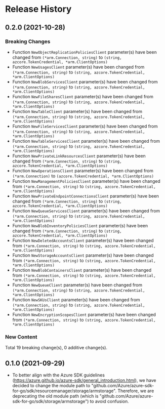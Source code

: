 # Release History

## 0.2.0 (2021-10-28)
### Breaking Changes

- Function `NewObjectReplicationPoliciesClient` parameter(s) have been changed from `(*arm.Connection, string)` to `(string, azcore.TokenCredential, *arm.ClientOptions)`
- Function `NewUsagesClient` parameter(s) have been changed from `(*arm.Connection, string)` to `(string, azcore.TokenCredential, *arm.ClientOptions)`
- Function `NewBlobServicesClient` parameter(s) have been changed from `(*arm.Connection, string)` to `(string, azcore.TokenCredential, *arm.ClientOptions)`
- Function `NewFileSharesClient` parameter(s) have been changed from `(*arm.Connection, string)` to `(string, azcore.TokenCredential, *arm.ClientOptions)`
- Function `NewTableClient` parameter(s) have been changed from `(*arm.Connection, string)` to `(string, azcore.TokenCredential, *arm.ClientOptions)`
- Function `NewFileServicesClient` parameter(s) have been changed from `(*arm.Connection, string)` to `(string, azcore.TokenCredential, *arm.ClientOptions)`
- Function `NewTableServicesClient` parameter(s) have been changed from `(*arm.Connection, string)` to `(string, azcore.TokenCredential, *arm.ClientOptions)`
- Function `NewPrivateLinkResourcesClient` parameter(s) have been changed from `(*arm.Connection, string)` to `(string, azcore.TokenCredential, *arm.ClientOptions)`
- Function `NewOperationsClient` parameter(s) have been changed from `(*arm.Connection)` to `(azcore.TokenCredential, *arm.ClientOptions)`
- Function `NewManagementPoliciesClient` parameter(s) have been changed from `(*arm.Connection, string)` to `(string, azcore.TokenCredential, *arm.ClientOptions)`
- Function `NewPrivateEndpointConnectionsClient` parameter(s) have been changed from `(*arm.Connection, string)` to `(string, azcore.TokenCredential, *arm.ClientOptions)`
- Function `NewQueueServicesClient` parameter(s) have been changed from `(*arm.Connection, string)` to `(string, azcore.TokenCredential, *arm.ClientOptions)`
- Function `NewBlobInventoryPoliciesClient` parameter(s) have been changed from `(*arm.Connection, string)` to `(string, azcore.TokenCredential, *arm.ClientOptions)`
- Function `NewDeletedAccountsClient` parameter(s) have been changed from `(*arm.Connection, string)` to `(string, azcore.TokenCredential, *arm.ClientOptions)`
- Function `NewStorageAccountsClient` parameter(s) have been changed from `(*arm.Connection, string)` to `(string, azcore.TokenCredential, *arm.ClientOptions)`
- Function `NewBlobContainersClient` parameter(s) have been changed from `(*arm.Connection, string)` to `(string, azcore.TokenCredential, *arm.ClientOptions)`
- Function `NewQueueClient` parameter(s) have been changed from `(*arm.Connection, string)` to `(string, azcore.TokenCredential, *arm.ClientOptions)`
- Function `NewSKUsClient` parameter(s) have been changed from `(*arm.Connection, string)` to `(string, azcore.TokenCredential, *arm.ClientOptions)`
- Function `NewEncryptionScopesClient` parameter(s) have been changed from `(*arm.Connection, string)` to `(string, azcore.TokenCredential, *arm.ClientOptions)`

### New Content


Total 19 breaking change(s), 0 additive change(s).


## 0.1.0 (2021-09-29)
- To better align with the Azure SDK guidelines (https://azure.github.io/azure-sdk/general_introduction.html), we have decided to change the module path to "github.com/Azure/azure-sdk-for-go/sdk/resourcemanager/storage/armstorage". Therefore, we are deprecating the old module path (which is "github.com/Azure/azure-sdk-for-go/sdk/storage/armstorage") to avoid confusion. 
